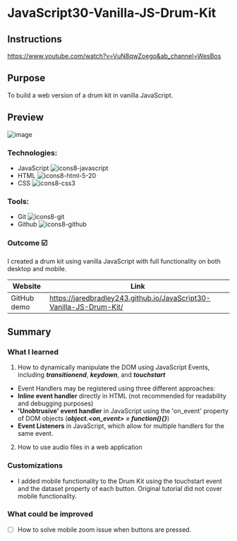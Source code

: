 
# JavaScript30-Vanilla-JS-Drum-Kit


## Instructions

https://www.youtube.com/watch?v=VuN8qwZoego&ab_channel=WesBos
## Purpose

To build a web version of a drum kit in vanilla JavaScript.
## Preview

![image](https://user-images.githubusercontent.com/107898107/211130836-220563b1-56bc-4fa6-a5d8-59161b18a4d6.png)


### Technologies:

* JavaScript ![icons8-javascript](https://user-images.githubusercontent.com/107898107/211131252-7d1364bd-b6c2-4e77-876c-d3c7b4ecf126.svg)
* HTML  ![icons8-html-5-20](https://user-images.githubusercontent.com/107898107/211131200-886e1ba5-3979-4083-a037-b9bffdbedc2d.svg)
* CSS ![icons8-css3](https://user-images.githubusercontent.com/107898107/211131340-f2d93c1f-30d0-4d7c-bd9d-78bf6dc99c95.svg)


### Tools:
* Git ![icons8-git](https://user-images.githubusercontent.com/107898107/211131596-fdb65679-35fb-4d60-8ca2-5ec536487391.svg)
* Github ![icons8-github](https://user-images.githubusercontent.com/107898107/211131605-60836c1f-9fe5-4567-a6f1-6afb2dfce9b6.svg)

### Outcome :ballot_box_with_check:
I created a drum kit using vanilla JavaScript with full functionality on both desktop and mobile.

| Website | Link | 
| ------------- | ------------- | 
| GitHub demo | https://jaredbradley243.github.io/JavaScript30-Vanilla-JS-Drum-Kit/ | ## Summary

## Summary

### What I learned
1. How to dynamically manipulate the DOM using JavaScript Events, including <b><i>transitionend</i></b>, <b><i>keydown</i></b>, and <b><i>touchstart</i></b>
  * Event Handlers may be registered using three different approaches: 
  * <b>Inline event handler</b> directly in HTML (not recommended for readability and debugging purposes)
  * <b>'Unobtrusive' event handler</b> in JavaScript using the 'on_event' property of DOM objects (<i><b>object.<on_event> = function(){}</b></i>)
  * <b>Event Listeners</b> in JavaScript, which allow for multiple handlers for the same event.
2. How to use audio files in a web application

### Customizations
* I added mobile functionality to the Drum Kit using the touchstart event and the dataset property of each button. Original tutorial did not cover mobile functionality.

### What could be improved
- [ ] How to solve mobile zoom issue when buttons are pressed.

